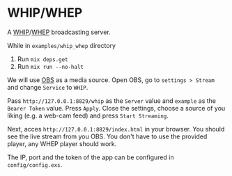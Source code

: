 # WHIP/WHEP

A [WHIP](https://datatracker.ietf.org/doc/html/draft-ietf-wish-whip-13)/[WHEP](https://datatracker.ietf.org/doc/html/draft-ietf-wish-whep-01) broadcasting server.

While in `examples/whip_whep` directory

1. Run `mix deps.get`
2. Run `mix run --no-halt`

We will use [OBS](https://github.com/obsproject/obs-studio) as a media source.
Open OBS, go to `settings > Stream` and change `Service` to `WHIP`.

Pass `http://127.0.0.1:8829/whip` as the `Server` value and `example` as the `Bearer Token` value. Press `Apply`.
Close the settings, choose a source of you liking (e.g. a web-cam feed) and press `Start Streaming`.

Next, acces `http://127.0.0.1:8829/index.html` in your browser. You should see the live stream from you OBS.
You don't have to use the provided player, any WHEP player should work.

The IP, port and the token of the app can be configured in `config/config.exs`.
